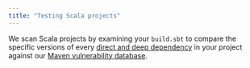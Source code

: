 ```yaml
---
title: "Testing Scala projects"
---
```


We scan Scala projects by examining your `build.sbt` to compare the specific versions of every [direct and deep dependency](https://snyk.io/docs/faqs/#about-known-vulnerabilities) in your project against our [Maven vulnerability database](/vuln?type=maven).
